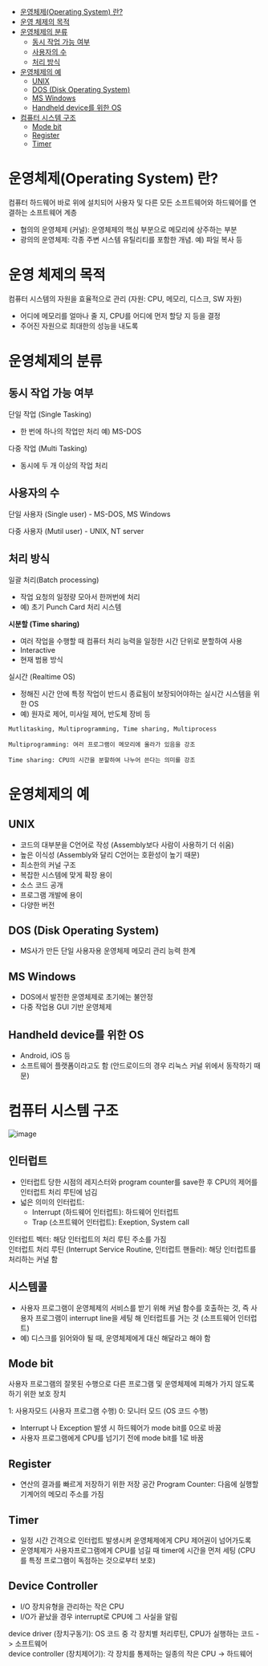 - [운영체제(Operating System) 란?](#운영체제operating-system-란)
- [운영 체제의 목적](#운영-체제의-목적)
- [운영체제의 분류](#운영체제의-분류)
  * [동시 작업 가능 여부](#동시-작업-가능-여부)
  * [사용자의 수](#사용자의-수)
  * [처리 방식](#처리-방식)
- [운영체제의 예](#운영체제의-예)
  * [UNIX](#unix)
  * [DOS (Disk Operating System)](#dos-disk-operating-system)
  * [MS Windows](#mS-windows)
  * [Handheld device를 위한 OS](#Handheld-device를-위한-OS)
- [컴퓨터 시스템 구조](#컴퓨터-시스템-구조)
  * [Mode bit](#mode-bit)
  * [Register](#register)
  * [Timer](#timer)


# 운영체제(Operating System) 란?
컴퓨터 하드웨어 바로 위에 설치되어 사용자 및 다른 모든 소프트웨어와 하드웨어를 연결하는 소프트웨어 계층

- 협의의 운영체제 (커널): 운영체제의 핵심 부분으로 메모리에 상주하는 부분
- 광의의 운영체제: 각종 주변 시스템 유틸리티를 포함한 개념. 예) 파일 복사 등

# 운영 체제의 목적
컴퓨터 시스템의 자원을 효율적으로 관리 (자원: CPU, 메모리, 디스크, SW 자원)

- 어디에 메모리를 얼마나 줄 지, CPU를 어디에 먼저 할당 지 등을 결정
- 주어진 자원으로 최대한의 성능을 내도록
  
# 운영체제의 분류
## 동시 작업 가능 여부
단일 작업 (Single Tasking)
- 한 번에 하나의 작업만 처리 예) MS-DOS

다중 작업 (Multi Tasking)
- 동시에 두 개 이상의 작업 처리

## 사용자의 수
단일 사용자 (Single user) - MS-DOS, MS Windows

다중 사용자 (Mutil user) - UNIX, NT server

## 처리 방식
일괄 처리(Batch processing)
- 작업 요청의 일정량 모아서 한꺼번에 처리
- 예) 초기 Punch Card 처리 시스템

**시분할 (Time sharing)**
- 여러 작업을 수행할 때 컴퓨터 처리 능력을 일정한 시간 단위로 분할하여 사용
- Interactive
- 현재 범용 방식

실시간 (Realtime OS)
- 정해진 시간 안에 특정 작업이 반드시 종료됨이 보장되어야하는 실시간 시스템을 위한 OS
- 예) 원자로 제어, 미사일 제어, 반도체 장비 등


```text
Mutlitasking, Multiprogramming, Time sharing, Multiprocess

Multiprogramming: 여러 프로그램이 메모리에 올라가 있음을 강조

Time sharing: CPU의 시간을 분할하여 나누어 쓴다는 의미를 강조
```


# 운영체제의 예
## UNIX
- 코드의 대부분을 C언어로 작성 (Assembly보다 사람이 사용하기 더 쉬움)
- 높은 이식성 (Assembly와 달리 C언어는 호환성이 높기 때문)
- 최소한의 커널 구조
- 복잡한 시스템에 맞게 확장 용이
- 소스 코드 공개
- 프로그램 개발에 용이
- 다양한 버전

## DOS (Disk Operating System)
- MS사가 만든 단일 사용자용 운영체제
 메모리 관리 능력 한계

## MS Windows
- DOS에서 발전한 운영체제로 초기에는 불안정
- 다중 작업용 GUI 기반 운영체제

## Handheld device를 위한 OS
- Android, iOS 등
- 소프트웨어 플랫폼이라고도 함 (안드로이드의 경우 리눅스 커널 위에서 동작하기 때문)


# 컴퓨터 시스템 구조 
![image](https://github.com/Suyoung225/Book-Review/assets/87157566/c27566a8-84c1-420e-9198-02d6550659ce)


## 인터럽트
- 인터럽트 당한 시점의 레지스터와 program counter를 save한 후 CPU의 제어를 인터럽트 처리 루틴에 넘김
- 넓은 의미의 인터럽트:
  * Interrupt (하드웨어 인터럽트): 하드웨어 인터럽트
  * Trap (소프트웨어 인터럽트): Exeption, System call

인터럽트 벡터: 해당 인터럽트의 처리 루틴 주소를 가짐 <br>
인터럽트 처리 루틴 (Interrupt Service Routine, 인터럽트 핸들러): 해당 인터럽트를 처리하는 커널 함

## 시스템콜
- 사용자 프로그램이 운영체제의 서비스를 받기 위해 커널 함수를 호출하는 것, 즉 사용자 프로그램이 interrupt line을 세팅 해 인터럽트를 거는 것 (소프트웨어 인터럽트)
- 예) 디스크를 읽어와야 될 때, 운영체제에게 대신 해달라고 해야 함
  

## Mode bit
사용자 프로그램의 잘못된 수행으로 다른 프로그램 및 운영체제에 피해가 가지 않도록 하기 위한 보호 장치

1: 사용자모드 (사용자 프로그램 수행)
0: 모니터 모드 (OS 코드 수행)

- Interrupt 나 Exception 발생 시 하드웨어가 mode bit를 0으로 바꿈
- 사용자 프로그램에게 CPU를 넘기기 전에 mode bit를 1로 바꿈

## Register
- 연산의 결과를 빠르게 저장하기 위한 저장 공간
 Program Counter: 다음에 실행할 기계어의 메모리 주소를 가짐

## Timer
- 일정 시간 간격으로 인터럽트 발생시켜 운영체제에게 CPU 제어권이 넘어가도록
- 운영체제가 사용자프로그램에게 CPU를 넘길 때 timer에 시간을 먼저 세팅 (CPU를 특정 프로그램이 독점하는 것으로부터 보호)
  
## Device Controller
- I/O 장치유형을 관리하는 작은 CPU
- I/O가 끝났을 경우 interrupt로 CPU에 그 사실을 알림

device driver (장치구동기): OS 코드 중 각 장치별 처리루틴, CPU가 실행하는 코드 -> 소프트웨어 <br>
device controller (장치제어기): 각 장치를 통제하는 일종의 작은 CPU -> 하드웨어












